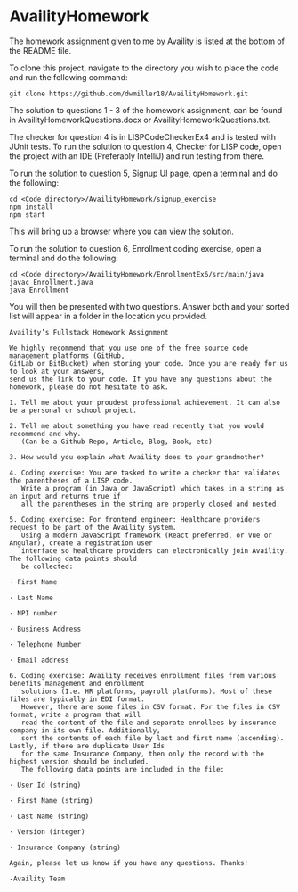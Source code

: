# AvailityHomework

The homework assignment given to me by Availity is listed at the bottom of the README file.

To clone this project, navigate to the directory you wish to place the code and run the following command:
```
git clone https://github.com/dwmiller18/AvailityHomework.git
```

The solution to questions 1 - 3 of the homework assignment, can be found in AvailityHomeworkQuestions.docx or AvailityHomeworkQuestions.txt.

The checker for question 4 is in LISPCodeCheckerEx4 and is tested with JUnit tests.  To run the solution to question 4, Checker for LISP code, open the project with an IDE (Preferably IntelliJ) and run testing from there.

To run the solution to question 5, Signup UI page, open a terminal and do the following:
```
cd <Code directory>/AvailityHomework/signup_exercise
npm install
npm start
```
This will bring up a browser where you can view the solution.

To run the solution to question 6, Enrollment coding exercise, open a terminal and do the following:
```
cd <Code directory>/AvailityHomework/EnrollmentEx6/src/main/java
javac Enrollment.java
java Enrollment
```
You will then be presented with two questions.  Answer both and your sorted list will appear in a folder in the location you provided.

```
Availity’s Fullstack Homework Assignment

We highly recommend that you use one of the free source code management platforms (GitHub, 
GitLab or BitBucket) when storing your code. Once you are ready for us to look at your answers, 
send us the link to your code. If you have any questions about the homework, please do not hesitate to ask.

1. Tell me about your proudest professional achievement. It can also be a personal or school project.

2. Tell me about something you have read recently that you would recommend and why. 
   (Can be a Github Repo, Article, Blog, Book, etc)

3. How would you explain what Availity does to your grandmother?

4. Coding exercise: You are tasked to write a checker that validates the parentheses of a LISP code. 
   Write a program (in Java or JavaScript) which takes in a string as an input and returns true if 
   all the parentheses in the string are properly closed and nested.

5. Coding exercise: For frontend engineer: Healthcare providers request to be part of the Availity system. 
   Using a modern JavaScript framework (React preferred, or Vue or Angular), create a registration user 
   interface so healthcare providers can electronically join Availity. The following data points should 
   be collected:

· First Name

· Last Name

· NPI number

· Business Address

· Telephone Number

· Email address

6. Coding exercise: Availity receives enrollment files from various benefits management and enrollment 
   solutions (I.e. HR platforms, payroll platforms). Most of these files are typically in EDI format. 
   However, there are some files in CSV format. For the files in CSV format, write a program that will 
   read the content of the file and separate enrollees by insurance company in its own file. Additionally, 
   sort the contents of each file by last and first name (ascending). Lastly, if there are duplicate User Ids 
   for the same Insurance Company, then only the record with the highest version should be included. 
   The following data points are included in the file:

· User Id (string)

· First Name (string)

· Last Name (string)

· Version (integer)

· Insurance Company (string)

Again, please let us know if you have any questions. Thanks!

-Availity Team
```
